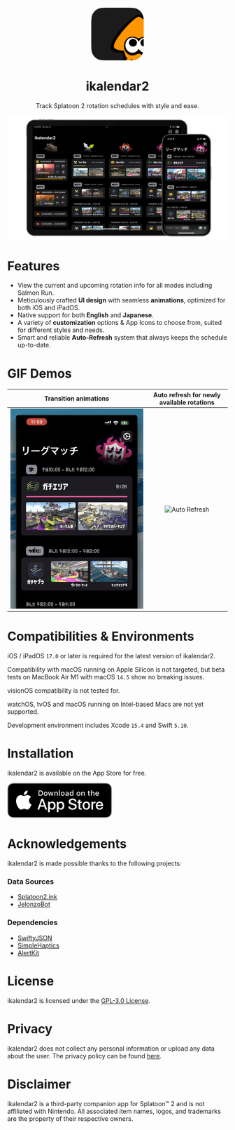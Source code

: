 <!-- markdownlint-disable MD033 MD041 -->
<p align="center">
  <img
    src="./Resources/MetaAssets/AppIcons/ikalendar2-app-icon-default-masked.png"
    alt="ikalendar2 logo"
    width=120/>
</p>

<h1 align="center"/>ikalendar2</h1>

<p align="center">
Track Splatoon 2 rotation schedules with style and ease.
</p>

![Preview](./Resources/MetaAssets/Screenshots/MainMockup.png)

# Features

- View the current and upcoming rotation info for all modes including Salmon Run.
- Meticulously crafted **UI design** with seamless **animations**, optimized for both iOS and iPadOS.
- Native support for both **English** and **Japanese**.
- A variety of **customization** options & App Icons to choose from, suited for different styles and needs.
- Smart and reliable **Auto-Refresh** system that always keeps the schedule up-to-date.

# GIF Demos

Transition animations | Auto refresh for newly available rotations
:-------------------------:|:-------------------------:
![Transition](./Resources/MetaAssets/Screenshots/gif-transition.gif) | ![Auto Refresh](./Resources/MetaAssets/Screenshots/gif-auto-refresh.gif)

# Compatibilities & Environments

iOS / iPadOS `17.0` or later is required for the latest version of ikalendar2.

Compatibility with macOS running on Apple Silicon is not targeted, but beta tests on MacBook Air M1 with macOS `14.5` show no breaking issues.

visionOS compatibility is not tested for.

watchOS, tvOS and macOS running on Intel-based Macs are not yet supported.

Development environment includes Xcode `15.4` and Swift `5.10`.

# Installation

ikalendar2 is available on the App Store for free.

[![Download on the App Store](./Resources/MetaAssets/Badges/Download_on_the_App_Store_Badge_US-UK_RGB_blk_092917.svg)](https://apps.apple.com/app/ikalendar2/id1529193361)

# Acknowledgements

ikalendar2 is made possible thanks to the following projects:

<!-- markdownlint-disable-next-line MD001 -->
### Data Sources

- [Splatoon2.ink](https://github.com/misenhower/splatoon2.ink)
- [JelonzoBot](https://splatoon.oatmealdome.me/about)

### Dependencies

- [SwiftyJSON](https://github.com/SwiftyJSON/SwiftyJSON)
- [SimpleHaptics](https://github.com/notbd/SimpleHaptics)
- [AlertKit](https://github.com/sparrowcode/AlertKit)

# License

ikalendar2 is licensed under the [GPL-3.0 License](./LICENSE).

# Privacy

ikalendar2 does not collect any personal information or upload any data about the user. The privacy policy can be found [here](https://github.com/notbd/Ikalendar2/wiki/Privacy-Policy).

# Disclaimer

ikalendar2 is a third-party companion app for Splatoon™ 2 and is not affiliated with Nintendo. All associated item names, logos, and trademarks are the property of their respective owners.
